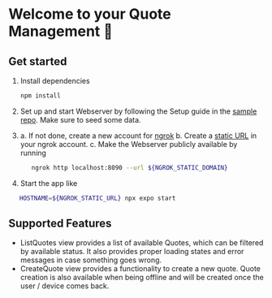 # Welcome to your Quote Management 👋

## Get started

1. Install dependencies

   ```bash
   npm install
   ```

2. Set up and start Webserver by following the Setup guide in the [sample repo](https://gitlab.com/meisterwerk-public/mw-invoicing-api-sample). Make sure to seed some data.
3. a. If not done, create a new account for [ngrok](https://ngrok.com/)
   b. Create a [static URL](https://ngrok.com/blog-post/free-static-domains-ngrok-users) in your ngrok account.
   c. Make the Webserver publicly available by running
   ```bash
      ngrok http localhost:8090 --url ${NGROK_STATIC_DOMAIN}
   ```
4. Start the app like

```bash
   HOSTNAME=${NGROK_STATIC_URL} npx expo start
```

## Supported Features

- ListQuotes view provides a list of available Quotes, which can be filtered by available status. It also provides proper loading states and error messages in case something goes wrong.
- CreateQuote view provides a functionality to create a new quote. Quote creation is also available when being offline and will be created once the user / device comes back.
